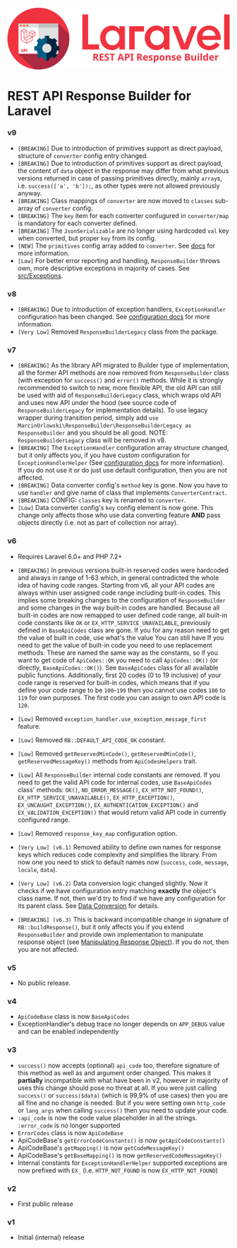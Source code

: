 ![REST API Response Builder for Laravel](img/logo.png)

# REST API Response Builder for Laravel #


### v9 ###

 * `[BREAKING]` Due to introduction of primitives support as direct payload, structure of `converter` config entry changed.
 * `[BREAKING]` Due to introduction of primitives support as direct payload, the content of `data` object in the response may differ
   from what previous versions returned in case of passing primitives directly, mainly `array`s, i.e. `success(['a', 'b']);`, as
   other types were not allowed previously anyway.
 * `[BREAKING]` Class mappings of `converter` are now moved to `classes` sub-array of `converter` config.
 * `[BREAKING]` The `key` item for each converter confugured in `converter/map` is mandatory for each converter defined.
 * `[BREAKING]` The `JsonSerializable` are no longer using hardcoded `val` key when converted, but proper `key` from its config.
 * `[NEW]` The `primitives` config array added to `converter`. See [docs](config.md) for more information.
 * `[Low]` For better error reporting and handling, `ResponseBuilder` throws own, more descriptive exceptions in majority of cases. See [src/Exceptions](../src/Exceptions).


### v8 ###

 * `[BREAKING]` Due to introduction of exception handlers, `ExceptionHandler` configuration has been changed.
   See [configuration docs](config.md#exception_handler) for more information.
 * `[Very Low]` Removed `ResponseBuilderLegacy` class from the package.


### v7 ###

 * `[BREAKING]` As the library API migrated to Builder type of implementation, all the former API methods are now removed from
   `ResponseBuilder` class (with exception for `success()` and `error()` methods. While it is strongly recommended to switch
   to new, more flexible API, the old API can still be used with aid of `ResponseBuilderLegacy` class, which wraps old API and
   uses new API under the hood (see source code of `ResponseBuilderLegacy` for implementation details). To use legacy wrapper
   during transition period, simply add `use MarcinOrlowski\ResponseBuilder\ResponseBuilderLegacy as ResponseBuilder` and
   you should be all good. NOTE: `ResponseBuilderLegacy` class will be removed in v8.
 * `[BREAKING]` The `ExceptionHandler` configuration array structure changed, but it only affects you,
   if you have custom configuration for `ExceptionHandlerHelper` (See [configuration docs](config.md) for more information).
   If you do not use it or do just use default configuration, then you are not affected.
 * `[BREAKING]` Data converter config's `method` key is gone. Now you have to use `handler` and give name of class
   that implements `ConverterContract`.
 * `[BREAKING]` CONFIG: `classes` key is renamed to `converter`.
 * `[Low]` Data converter config's `key` config element is now gone. This change only affects those who use data converting
   feature **AND** pass objects directly (i.e. not as part of collection nor array).


### v6 ###

 * Requires Laravel 6.0+ and PHP 7.2+
 * `[BREAKING]` In previous versions built-in reserved codes were hardcoded and always in range of 1-63 which, in general
   contradicted the whole idea of having code ranges. Starting from v6, all your API codes are always within user assigned code range
   including built-in codes. This implies some breaking changes to the configuration of `ResponseBuilder` and some changes
   in the way built-in codes are handled. Because all built-in codes are now remapped to user defined code range, all built-in code
   constants like `OK` or `EX_HTTP_SERVICE_UNAVAILABLE`, previously defined in `BaseApiCodes` class are gone. If you for any reason
   need to get the value of built in code, use  what's the value You can still have If you need to get the value of
   built-in code you need to use replacement methods. These are named the same way as the constants, so if you want to get code
   of `ApiCodes::OK` you need to call `ApiCodes::OK()` (or directly, `BaseApiCodes::OK()`). See `BaseApiCodes` class for all
   available public functions. Additionally, first 20 codes (0 to 19 inclusive) of your code range is reserved for built-in codes,
   which means that if you define your code range to be `100`-`199` then you cannot use codes `100` to `119` for own purposes.
   The first code you can assign to own API code is `120`.
 * `[Low]` Removed `exception_handler.use_exception_message_first` feature.
 * `[Low]` Removed `RB::DEFAULT_API_CODE_OK` constant.
 * `[Low]` Removed `getReservedMinCode()`, `getReservedMinCode()`, `getReservedMessageKey()` methods from `ApiCodesHelpers` trait.
 * `[Low]` All `ResponseBuilder` internal code constants are removed. If you need to get the valid API code for internal codes,
   use `BaseApiCodes` class' methods: `OK()`, `NO_ERROR_MESSAGE()`, `EX_HTTP_NOT_FOUND()`, `EX_HTTP_SERVICE_UNAVAILABLE()`,
   `EX_HTTP_EXCEPTION()`, `EX_UNCAUGHT_EXCEPTION()`, `EX_AUTHENTICATION_EXCEPTION()` and `EX_VALIDATION_EXCEPTION()` that would
   return valid API code in currently configured range.
 * `[Low]` Removed `response_key_map` configuration option.

 * `[Very Low] (v6.1)` Removed ability to define own names for response keys which reduces code complexity and simplifies the
   library. From now one you need to stick to default names now (`success`, `code`, `message`, `locale`, `data`).
 * `[Very Low] (v6.2)` Data conversion logic changed slightly. Now it checks if we have configuration entry matching **exactly**
   the object's class name. If not, then we'd try to find if we have any configuration for its parent class.
   See [Data Conversion](conversion.md) for details.
 * `[BREAKING] (v6.3)` This is backward incompatible change in signature of `RB::buildResponse()`, but it only affects
   you if you extend `ResponseBuilder` and provide own implementation to manipulate response object
   (see [Manipulating Response Object](response.md)). If you do not, then you are not affected.


### v5 ###

 * No public release.


### v4 ###

 * `ApiCodeBase` class is now `BaseApiCodes`
 * ExceptionHandler's debug trace no longer depends on `APP_DEBUG` value and can be enabled independently


### v3 ###

 * `success()` now accepts (optional) `api_code` too, therefore signature of this method as well as and argument
   order changed. This makes it **partially** incompatible with what have been in v2, however in majority of uses
   this change should pose no threat at all. If you were just calling `success()` or `success($data)` (which is
   99,9% of use cases) then you are all fine and no change is needed. But if you were setting own
 `http_code` or `lang_args` when calling `success()` then you need to update your code.
 * `:api_code` is now the code value placeholder in all the strings. `:error_code` is no longer supported
 * `ErrorCodes` class is now `ApiCodeBase`
 * ApiCodeBase's `getErrorCodeConstants()` is now `getApiCodeConstants()`
 * ApiCodeBase's `getMapping()` is now `getCodeMessageKey()`
 * ApiCodeBase's `getBaseMapping()` is now `getReservedCodeMessageKey()`
 * Internal constants for `ExceptionHandlerHelper` supported exceptions are now prefixed with `EX_` (i.e. `HTTP_NOT_FOUND`
   is now `EX_HTTP_NOT_FOUND`)


### v2 ###

 * First public release


### v1 ###

 * Initial (internal) release
